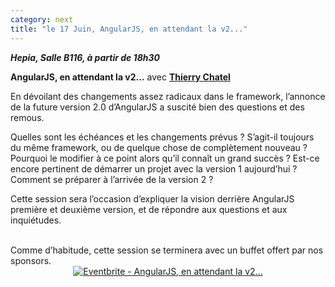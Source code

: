 ```yaml
---
category: next
title: "le 17 Juin, AngularJS, en attendant la v2..."
---
```


***Hepia, Salle B116, à partir de 18h30***

**AngularJS, en attendant la v2...** avec **[Thierry Chatel](/jug/speakers.html?key=thierry_chatel)**

En dévoilant des changements assez radicaux dans le framework, l’annonce de la future version 2.0 d’AngularJS a suscité bien des questions et des remous.

Quelles sont les échéances et les changements prévus ? S’agit-il toujours du même framework, ou de quelque chose de complètement nouveau ? Pourquoi le modifier à ce point alors qu’il connaît un grand succès ? Est-ce encore pertinent de démarrer un projet avec la version 1 aujourd’hui ? Comment se préparer à l’arrivée de la version 2 ?

Cette session sera l’occasion d’expliquer la vision derrière AngularJS première et deuxième version, et de répondre aux questions et aux inquiétudes.

<br />
Comme d’habitude, cette session se terminera avec un buffet offert par nos sponsors.

<center><a href="http://www.eventbrite.fr/e/inscription-angularjs-en-attendant-la-v2-17304145164?ref=ebtnebregn" target="_blank"><img src="https://www.eventbrite.fr/custombutton?eid=17304145164" alt="Eventbrite - AngularJS, en attendant la v2..." /></a></center>